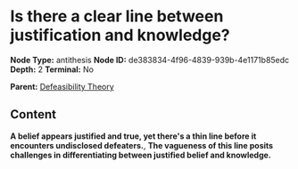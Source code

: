 # Is there a clear line between justification and knowledge?

**Node Type:** antithesis
**Node ID:** de383834-4f96-4839-939b-4e1171b85edc
**Depth:** 2
**Terminal:** No

**Parent:** [Defeasibility Theory](defeasibility-theory.md)

## Content

**A belief appears justified and true, yet there's a thin line before it encounters undisclosed defeaters.**, **The vagueness of this line posits challenges in differentiating between justified belief and knowledge.**
